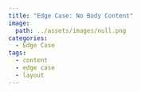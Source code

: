 ```yaml
---
title: "Edge Case: No Body Content"
image:
  path: ../assets/images/null.png
categories:
  - Edge Case
tags:
  - content
  - edge case
  - layout
---
```


